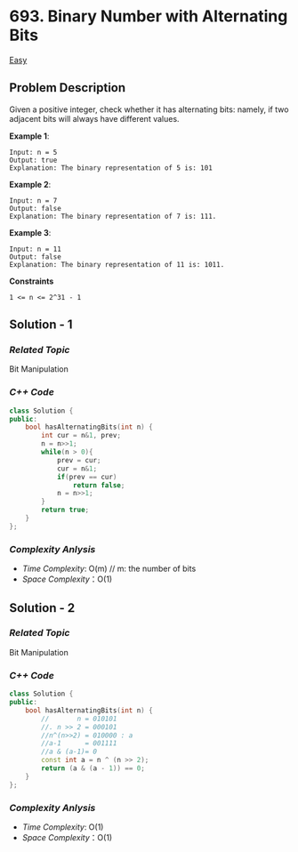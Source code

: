 # 693. Binary Number with Alternating Bits
[Easy](https://leetcode.com/problems/binary-number-with-alternating-bits/description/)

## Problem Description

Given a positive integer, check whether it has alternating bits: namely, if two adjacent bits will always have different values.


**Example 1**:
```
Input: n = 5
Output: true
Explanation: The binary representation of 5 is: 101
```
**Example 2**:
```
Input: n = 7
Output: false
Explanation: The binary representation of 7 is: 111.
```
**Example 3**:
```
Input: n = 11
Output: false
Explanation: The binary representation of 11 is: 1011.
```

**Constraints**
```
1 <= n <= 2^31 - 1
```

## Solution - 1

### _Related Topic_
   Bit Manipulation

### _C++ Code_
```cpp
class Solution {
public:
    bool hasAlternatingBits(int n) {
        int cur = n&1, prev;
        n = n>>1;
        while(n > 0){
            prev = cur;
            cur = n&1;
            if(prev == cur)
                return false;
            n = n>>1;
        }
        return true;
    }
};
```

### _Complexity Anlysis_
- _Time Complexity_: O(m) // m: the number of bits
- _Space Complexity_：O(1)

## Solution - 2

### _Related Topic_
   Bit Manipulation

### _C++ Code_
```cpp
class Solution {
public:
    bool hasAlternatingBits(int n) {
        //       n = 010101
        //. n >> 2 = 000101
        //n^(n>>2) = 010000 : a
        //a-1      = 001111
        //a & (a-1)= 0
        const int a = n ^ (n >> 2);
        return (a & (a - 1)) == 0;
    }
};

```

### _Complexity Anlysis_
- _Time Complexity_: O(1)
- _Space Complexity_：O(1)
